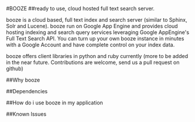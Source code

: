 #BOOZE
##ready to use, cloud hosted full text search server.

booze is a cloud based, full text index and search server (similar to Sphinx, Solr and Lucene). booze run on Google App Engine and provides cloud hosting indexing and search query services leveraging Google AppEngine's Full Text Search API. You can turn up your own booze instance in minutes with a Google Account and have complete control on your index data.

booze offers client libraries in python and ruby currently (more to be added in the near future. Contributions are welcome, send us a pull request on github)


##Why booze

##Dependencies

##How do i use booze in my application

##Known Issues
